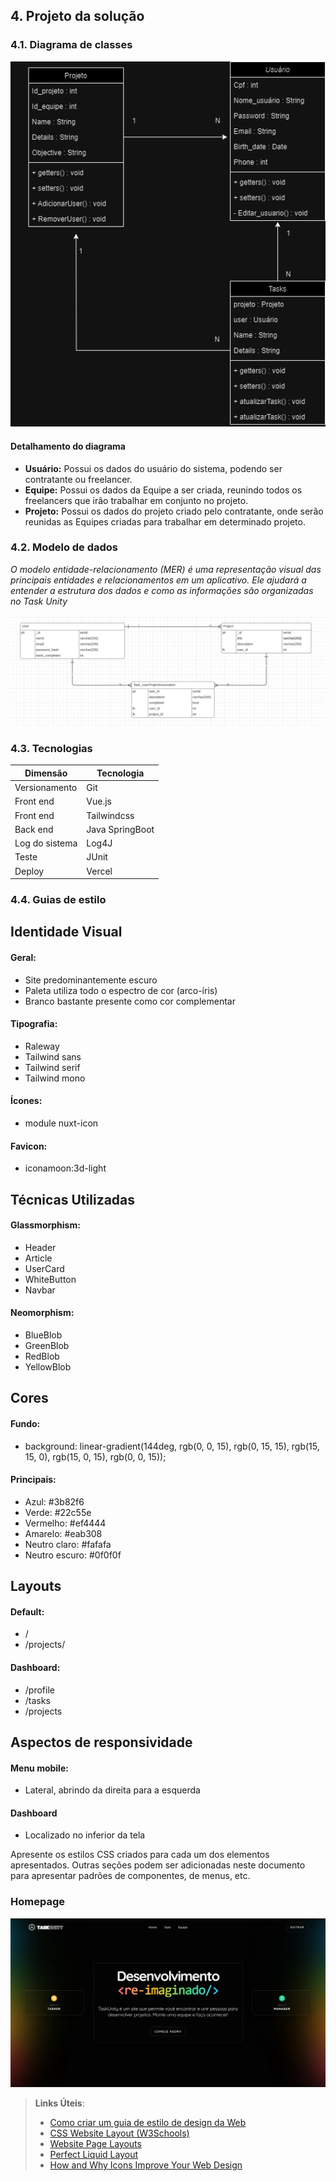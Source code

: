 ## 4. Projeto da solução

### 4.1. Diagrama de classes

![Diagrama de classes](../images/Diagrama%20de%20classes/DiagramaClasses.png "Diagrama de classes")

#### Detalhamento do diagrama

* **Usuário:**
    Possui os dados do usuário do sistema, podendo ser contratante ou freelancer.
* **Equipe:**
    Possui os dados da Equipe a ser criada, reunindo todos os freelancers que irão trabalhar em conjunto no projeto.
* **Projeto:**
    Possui os dados do projeto criado pelo contratante, onde serão reunidas as Equipes criadas para trabalhar em determinado projeto.

### 4.2. Modelo de dados

_O modelo entidade-relacionamento (MER) é uma representação visual das principais entidades e relacionamentos em um aplicativo.
Ele ajudará a entender a estrutura dos dados e como as informações são organizadas no Task Unity_ 

![Diagrama de Entidade Relacionamento](/assets/database/DiagramaEntidadeRelacionamento.png 'Diagrama de Entidade Relacionamento')

### 4.3. Tecnologias

| **Dimensão**   | **Tecnologia**  |
| ---            | ---             |
| Versionamento  | Git             |
| Front end      | Vue.js          |
| Front end      | Tailwindcss     |
| Back end       | Java SpringBoot |
| Log do sistema | Log4J           |
| Teste          | JUnit           |
| Deploy         | Vercel          |


### 4.4. Guias de estilo

## Identidade Visual

#### **Geral:**

- Site predominantemente escuro
- Paleta utiliza todo o espectro de cor (arco-íris)
- Branco bastante presente como cor complementar

#### **Tipografia:**
  
- Raleway
- Tailwind sans
- Tailwind serif
- Tailwind mono

#### **Ícones:**

 - module nuxt-icon

#### **Favicon:**

- iconamoon:3d-light

## Técnicas Utilizadas

#### **Glassmorphism:**

- Header
- Article
- UserCard
- WhiteButton
- Navbar

#### **Neomorphism:**
- BlueBlob
- GreenBlob
- RedBlob
- YellowBlob

## Cores

#### **Fundo:**

 - background: linear-gradient(144deg, rgb(0, 0, 15), rgb(0, 15, 15),  rgb(15, 15, 0),  rgb(15, 0, 15), rgb(0, 0, 15));

#### **Principais:**

- Azul: #3b82f6
- Verde: #22c55e
- Vermelho: #ef4444
- Amarelo: #eab308
- Neutro claro: #fafafa
- Neutro escuro: #0f0f0f

## Layouts

#### **Default:**

- /
- /projects/<parametro>

#### **Dashboard:**

- /profile
- /tasks
- /projects

## Aspectos de responsividade

#### **Menu mobile:**
- Lateral, abrindo da direita para a esquerda

#### **Dashboard**
- Localizado no inferior da tela

Apresente os estilos CSS criados para cada um dos elementos apresentados.
Outras seções podem ser adicionadas neste documento para apresentar padrões de componentes, de menus, etc.

### **Homepage**

![Homepage](../images/Telas/telaHome.PNG)

> **Links Úteis**:
>
> - [Como criar um guia de estilo de design da Web](https://edrodrigues.com.br/blog/como-criar-um-guia-de-estilo-de-design-da-web/#)
> - [CSS Website Layout (W3Schools)](https://www.w3schools.com/css/css_website_layout.asp)
> - [Website Page Layouts](http://www.cellbiol.com/bioinformatics_web_development/chapter-3-your-first-web-page-learning-html-and-css/website-page-layouts/)
> - [Perfect Liquid Layout](https://matthewjamestaylor.com/perfect-liquid-layouts)
> - [How and Why Icons Improve Your Web Design](https://usabilla.com/blog/how-and-why-icons-improve-you-web-design/)
